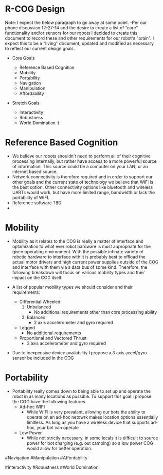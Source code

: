 R-COG Design
============

Note:  I expect the below paragraph to go away at some point.
-Per our phone discussion 12-27-14 and the desire to create a list of "core" functionality and/or sensors for our robots I decided to create this document to record these and other requirements for our robot's "brain".  I expect this to be a "living" document, updated and modified as necessary to reflect our current design goals.


+ Core Goals
  - Reference Based Cognition
  - Mobility
  - Portability
  - Navigation
  - Manipulation
  - Affordability

+ Stretch Goals
  - Interactivity
  - Robustness
  - World Domination :)

#  Reference Based Cognition
  + We believe our robots shouldn't need to perform all of their cognitive processing internally, but rather have access to a more powerful source of information.  This source could be a computer on your LAN, or an internet based source.
  + Network connectivity is therefore required and in order to support our other goals and the current state of technology we believe that WIFI is the best option.  Other connectivity options like bluetooth and wireless UARTs would work, but have more limited range, bandwidth or lack the portability of WIFI.
  + Reference software TBD
  + 
  
# Mobility
  + Mobility as it relates to the COG is really a matter of interface and optamization to what ever robot hardware is most appropriate for the given operating environment.  With the possible infinate variety of robotic hardware to interface with it is probably best to offload the actual motor drivers and high current power supplies outside of the COG and interface with them via a data bus of some kind.  Therefore, the following breakdown will focus on various mobility types and their impact on the COG itself.

  + A list of popular mobility types we should consider and their requirements:
    - Differential Wheeled
      1. Unbalanced
          - No additional requirements other than core processing ability
      2. Balanced
          - 2 axis accelerometer and gyro required
    - Legged
      - No additional requirements
    - Proportional and Vectored Thrust
      - 3 axis accelerometer and gyro required

  + Due to inexpensive device availability I propose a 3 axis accel/gyro sensor be included in the COG

# Portability
  + Portability really comes down to being able to set up and operate the robot in as many locations as possible. To support this goal I propose the COG have the following features.
    - Ad-hoc WIFI
      - While WIFI is very prevalant, allowing our bots the ability to operate on an ad-hoc netowrk makes location options essentially limitless.  As long as you have a wireless device that supports ad-hoc, your bot can operate
    - Low Power
      - While not strictly necessary, in some locals it is difficult to source power for bot charging (e.g. out camping) so a low power COG would allow for better operation.
    
#Navigation
#Manipulation
#Affordability

#Interactivity
#Robustness
#World Domination
